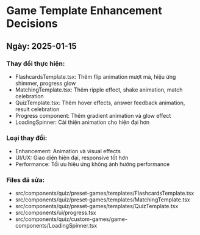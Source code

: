
# Game Template Enhancement Decisions

## Ngày: 2025-01-15

### Thay đổi thực hiện:
- FlashcardsTemplate.tsx: Thêm flip animation mượt mà, hiệu ứng shimmer, progress glow
- MatchingTemplate.tsx: Thêm ripple effect, shake animation, match celebration
- QuizTemplate.tsx: Thêm hover effects, answer feedback animation, result celebration
- Progress component: Thêm gradient animation và glow effect
- LoadingSpinner: Cải thiện animation cho hiện đại hơn

### Loại thay đổi:
- Enhancement: Animation và visual effects
- UI/UX: Giao diện hiện đại, responsive tốt hơn
- Performance: Tối ưu hiệu ứng không ảnh hưởng performance

### Files đã sửa:
- src/components/quiz/preset-games/templates/FlashcardsTemplate.tsx
- src/components/quiz/preset-games/templates/MatchingTemplate.tsx  
- src/components/quiz/preset-games/templates/QuizTemplate.tsx
- src/components/ui/progress.tsx
- src/components/quiz/custom-games/game-components/LoadingSpinner.tsx
